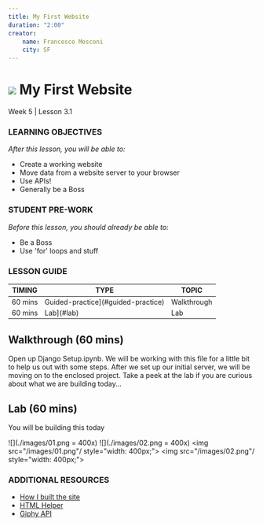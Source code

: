 ```yaml
---
title: My First Website
duration: "2:00"
creator:
    name: Francesco Mosconi
    city: SF
---
```


# ![](https://ga-dash.s3.amazonaws.com/production/assets/logo-9f88ae6c9c3871690e33280fcf557f33.png) My First Website
Week 5 | Lesson 3.1

### LEARNING OBJECTIVES
*After this lesson, you will be able to:*
- Create a working website
- Move data from a website server to your browser
- Use APIs!
- Generally be a Boss

### STUDENT PRE-WORK
*Before this lesson, you should already be able to:*
- Be a Boss
- Use 'for' loops and stuff

### LESSON GUIDE

| TIMING  | TYPE  | TOPIC  |
|:-:|---|---|
| 60 mins | Guided-practice](#guided-practice) | Walkthrough |
| 60 mins | Lab](#lab) | Lab |


<a name="walkthrough"></a>
## Walkthrough (60 mins)
Open up Django Setup.ipynb. We will be working with this file for a little bit to help us out with some steps. After we set up our initial server, we will be moving on to the enclosed project. Take a peek at the lab if you are curious about what we are building today...


<a name="lab"></a>
## Lab (60 mins)
You will be building this today

![](./images/01.png = 400x)
![](./images/02.png = 400x)
<img src="/images/01.png"/ style="width: 400px;">
<img src="/images/02.png"/ style="width: 400px;">

### ADDITIONAL RESOURCES

- [How I built the site](https://docs.djangoproject.com/en/1.10/intro/tutorial01/)
- [HTML Helper](http://www.w3schools.com/html/)
- [Giphy API](https://github.com/Giphy/GiphyAPI)

